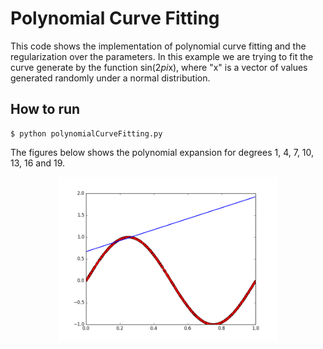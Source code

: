 # Polynomial Curve Fitting

This code shows the implementation of polynomial curve fitting and the regularization over the parameters.
In this example we are trying to fit the curve generate by the function sin(2*pi*x), where "x" is a vector of
values generated randomly under a normal distribution.

## How to run
```
$ python polynomialCurveFitting.py
```
The figures below shows the polynomial expansion for degrees 1, 4, 7, 10, 13, 16 and 19.

<p align="center">
  <img src="https://github.com/FernandoLpz/PolynomialCurveFitting/blob/master/figures/polynomial1.png" width="350"/>
</p>
